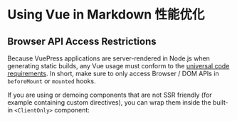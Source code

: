 # Using Vue in Markdown 性能优化

## Browser API Access Restrictions

Because VuePress applications are server-rendered in Node.js when generating static builds, any Vue usage must conform
to the [universal code requirements](https://ssr.vuejs.org/en/universal.html). In short, make sure to only access
Browser / DOM APIs in `beforeMount` or `mounted` hooks.

If you are using or demoing components that are not SSR friendly (for example containing custom directives), you can
wrap them inside the built-in `<ClientOnly>` component:

##
